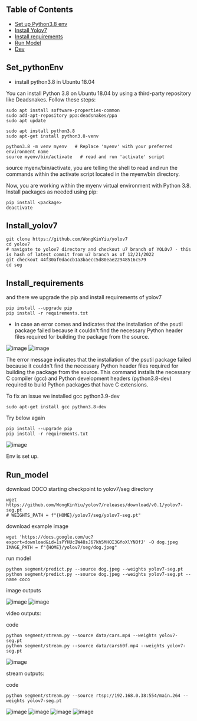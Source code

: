 ## Table of Contents
* [Set up Python3.8 env](#set_pythonEnv)
* [Install Yolov7](#install_yolov7)
* [Install requirements](#install_requirements)
* [Run Model](#run_model)
* [Dev](#dev)


## Set_pythonEnv
- install python3.8 in Ubuntu 18.04

You can install Python 3.8 on Ubuntu 18.04 by using a third-party repository like Deadsnakes. Follow these steps:
    
    sudo apt install software-properties-common
    sudo add-apt-repository ppa:deadsnakes/ppa
    sudo apt update

    sudo apt install python3.8
    sudo apt-get install python3.8-venv
    
    python3.8 -m venv myenv   # Replace 'myenv' with your preferred environment name
    source myenv/bin/activate   # read and run 'activate' script

source myenv/bin/activate, you are telling the shell to read and run the commands within the activate script located in the myenv/bin directory.

Now, you are working within the myenv virtual environment with Python 3.8. Install packages as needed using pip:

    pip install <package>
    deactivate


## Install_yolov7 

    git clone https://github.com/WongKinYiu/yolov7
    cd yolov7
    # navigate to yolov7 directory and checkout u7 branch of YOLOv7 - this is hash of latest commit from u7 branch as of 12/21/2022
    git checkout 44f30af0daccb1a3baecc5d80eae22948516c579      
    cd seg


## Install_requirements

and there we upgrade the pip
and install requirements of yolov7

    pip install --upgrade pip
    pip install -r requirements.txt
    
- in case an error comes and indicates that the installation of the psutil package failed because it couldn't find the necessary Python header files required for building the package from the source.

![image](https://github.com/UbaydullohML/AB300-AI-models/assets/75980506/939a705f-c1b2-4d47-a4a3-56297013e98e)
![image](https://github.com/UbaydullohML/AB300-AI-models/assets/75980506/8277fe62-62a6-47a2-aafe-2c607c80127b)

The error message indicates that the installation of the psutil package failed because it couldn't find the necessary Python header files required for building the package from the source.
This command installs the necessary C compiler (gcc) and Python development headers (python3.8-dev) required to build Python packages that have C extensions.

To fix an issue we installed gcc python3.9-dev

    sudo apt-get install gcc python3.8-dev

Try below again

    pip install --upgrade pip
    pip install -r requirements.txt


![image](https://github.com/UbaydullohML/AB300-AI-models/assets/75980506/f22f8f02-a275-406f-bad7-2cf1f351c0ff)

Env is set up.



## Run_model
download COCO starting checkpoint to yolov7/seg directory

    wget https://github.com/WongKinYiu/yolov7/releases/download/v0.1/yolov7-seg.pt
    # WEIGHTS_PATH = f"{HOME}/yolov7/seg/yolov7-seg.pt"

download example image

    wget 'https://docs.google.com/uc?export=download&id=1sPYHUcIW48sJ67kh5MHOI3GfoXlYNOfJ' -O dog.jpeg
    IMAGE_PATH = f"{HOME}/yolov7/seg/dog.jpeg"

run model 

    python segment/predict.py --source dog.jpeg --weights yolov7-seg.pt
    python segment/predict.py --source dog.jpeg --weights yolov7-seg.pt --name coco

image outputs

![image](https://github.com/UbaydullohML/AB300-AI-models/assets/75980506/773c017a-2ffa-49cc-9087-392fc87dc98c)
![image](https://github.com/UbaydullohML/AB300-AI-models/assets/75980506/ec87b31c-e4ac-4157-a678-24bdca57cb6b)

video outputs:

code

    python segment/stream.py --source data/cars.mp4 --weights yolov7-seg.pt
    python segment/stream.py --source data/cars60f.mp4 --weights yolov7-seg.pt

![image](https://github.com/UbaydullohML/AB300-AI-models/assets/75980506/bc8b9125-2307-415e-b4eb-f4a0fec99f28)


stream outputs:

code 

    python segment/stream.py --source rtsp://192.168.0.38:554/main.264 --weights yolov7-seg.pt


![image](https://github.com/UbaydullohML/AB300-AI-models/assets/75980506/4b63d57d-30bd-45b0-ac6e-5946b1a2d9fa)
![image](https://github.com/UbaydullohML/AB300-AI-models/assets/75980506/3c2ed7c9-e1ad-42b8-9e42-b2acd38ce8bf)
![image](https://github.com/UbaydullohML/AB300-AI-models/assets/75980506/e037dd4e-6a7c-4a2c-ab95-961f7fb7129a)
![image](https://github.com/UbaydullohML/AB300-AI-models/assets/75980506/418b370e-15c9-4dac-b10d-1e401ac6f781)

